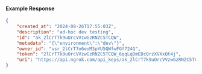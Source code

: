 <!-- Code generated for API Clients. DO NOT EDIT. -->

#### Example Response

```json
{
	"created_at": "2024-08-26T17:55:03Z",
	"description": "ad-hoc dev testing",
	"id": "ak_2lCrT7k9uOrcVVzwGzRNZC5TCQW",
	"metadata": "{\"environment\":\"dev\"}",
	"owner_id": "usr_2lCrT7o6eoM3pYU5QWfwFGf724G",
	"token": "2lCrT7k9uOrcVVzwGzRNZC5TCQW_6qqLqDmEDcQrzXVXxQt4j",
	"uri": "https://api.ngrok.com/api_keys/ak_2lCrT7k9uOrcVVzwGzRNZC5TCQW"
}
```
